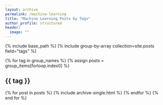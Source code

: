 ```yaml
---
layout: archive
permalink: /machine-learning
title: "Machine Learning Posts by Tags"
author_profile: structured
header:
  image: ""
---
```


{% include base_path %}
(% include group-by-array
  collection=site.posts field="tags" %)

{% for tag in group_names %}
  {% assign posts =  
    group_items[forloop.index0] %}
    <h2 id="{{tag | slugify }}"
    class="archive__subtitle">{{ tag }}</h2>
    {% for post in posts %}
      {% include archive-single.html %}
    {% endfor %}
{% end for %}
